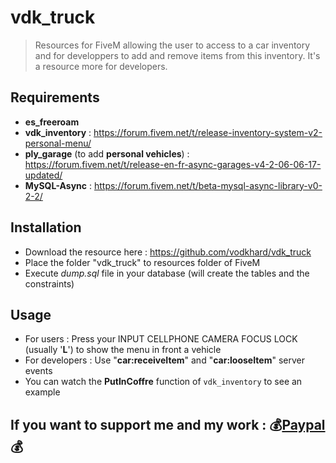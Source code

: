 # vdk_truck

> Resources for FiveM allowing the user to access to a car inventory and for developpers to add and remove items from this inventory. It's a resource more for developers.

## Requirements

- **es_freeroam**
- **vdk_inventory** : https://forum.fivem.net/t/release-inventory-system-v2-personal-menu/
- **ply_garage** (to add **personal vehicles**) : https://forum.fivem.net/t/release-en-fr-async-garages-v4-2-06-06-17-updated/
- **MySQL-Async** : https://forum.fivem.net/t/beta-mysql-async-library-v0-2-2/

## Installation

- Download the resource here : https://github.com/vodkhard/vdk_truck 
- Place the folder "vdk_truck" to resources folder of FiveM
- Execute _dump.sql_ file in your database (will create the tables and the constraints)

## Usage

- For users : Press your  INPUT CELLPHONE CAMERA FOCUS LOCK (usually '**L**') to show the menu in front a vehicle
- For developers : Use "**car:receiveItem**" and "**car:looseItem**" server events
- You can watch the **PutInCoffre** function of `vdk_inventory` to see an example

## If you want to support me and my work : :moneybag:[Paypal](https://www.paypal.com/cgi-bin/webscr?cmd=_s-xclick&hosted_button_id=B3ZE4W8Y626MA):moneybag: